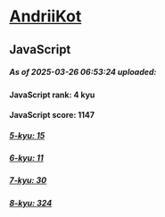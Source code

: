 # [AndriiKot](https://www.codewars.com/users/AndriiKot) 

## JavaScript

##### As of 2025-03-26 06:53:24 uploaded:

#### JavaScript rank: 4 kyu

#### JavaScript score: 1147

##### [5-kyu: 15](https://github.com/AndriiKot/JavaScript__CodeWars/tree/main/kyu-5)

##### [6-kyu: 11](https://github.com/AndriiKot/JavaScript__CodeWars/tree/main/kyu-6)

##### [7-kyu: 30](https://github.com/AndriiKot/JavaScript__CodeWars/tree/main/kyu-7)

##### [8-kyu: 324](https://github.com/AndriiKot/JavaScript__CodeWars/tree/main/kyu-8)

